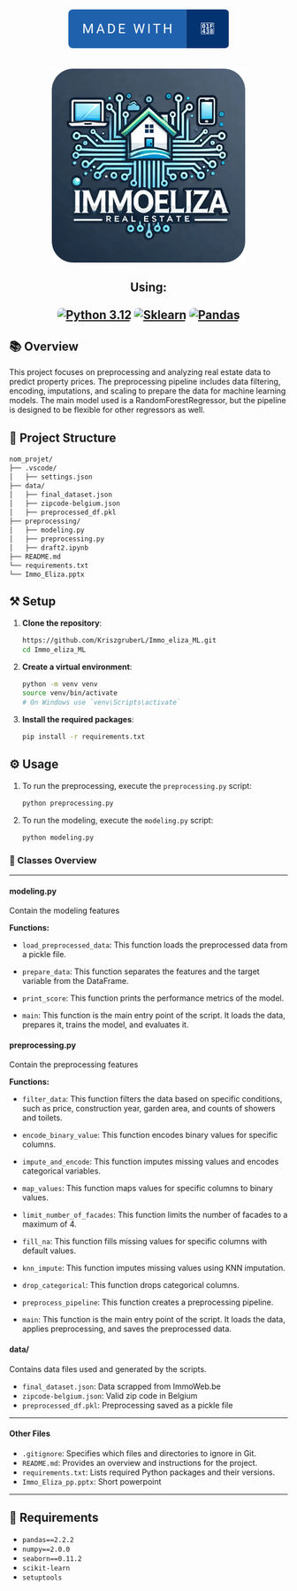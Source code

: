 <p align="center">
    <br>
    <img alt="Made with Frogs" src="./assets/made-with-🐸.svg" style="border-radius:0.5rem">
    <br>
    <br><br>
    <a><img src="./assets/logo-modified.png" width="350"  /></a>
    <h2 align="center">Using:
    <br>
    <br>
    <a href="https://www.python.org/downloads/release/python-3120/"><img alt="Python 3.12" src="https://img.shields.io/badge/Python%203.12-python?style=for-the-badge&logo=python&logoColor=F8E71C&labelColor=427EC4&color=2680D1" style="border-radius:0.5rem"></a>
    <a href="https://scikit-learn.org/stable/user_guide.html"><img alt="Sklearn" src="hhttps://img.shields.io/badge/sklearn%20-%20sklearn?style=for-the-badge&logo=sklearn&color=blue" style="border-radius:0.5rem"></a>
    <a href="https://pandas.pydata.org/docs/"><img alt="Pandas" src="https://img.shields.io/badge/Pandas-Pandas?style=for-the-badge&logo=pandas&color=61B3DD" style="border-radius:0.5rem"></a>
    <br>
</p>


## 📚 Overview

This project focuses on preprocessing and analyzing real estate data to predict property prices. The preprocessing pipeline includes data filtering, encoding, imputations, and scaling to prepare the data for machine learning models. The main model used is a RandomForestRegressor, but the pipeline is designed to be flexible for other regressors as well.

## 🚧 Project Structure
```
nom_projet/
├── .vscode/
│   ├── settings.json
├── data/
│   ├── final_dataset.json
│   ├── zipcode-belgium.json
│   ├── preprocessed_df.pkl
├── preprocessing/
│   ├── modeling.py
│   ├── preprocessing.py
│   ├── draft2.ipynb
├── README.md
└── requirements.txt
└── Immo_Eliza.pptx
```

## ⚒️ Setup

1. **Clone the repository**:
    ```sh
    https://github.com/KriszgruberL/Immo_eliza_ML.git
    cd Immo_eliza_ML
    ```

2. **Create a virtual environment**:
    ```sh
    python -m venv venv
    source venv/bin/activate  
    # On Windows use `venv\Scripts\activate`
    ```

3. **Install the required packages**:
    ```sh
    pip install -r requirements.txt
    ```

## ⚙️ Usage

1. To run the preprocessing, execute the `preprocessing.py` script:
    ```sh
    python preprocessing.py
    ```

1. To run the modeling, execute the `modeling.py` script:
    ```sh
    python modeling.py
    ```


### 👀 Classes Overview

---
#### **modeling.py**
Contain the modeling features

**Functions:**
- `load_preprocessed_data`: This function loads the preprocessed data from a pickle file. 

- `prepare_data`: This function separates the features and the target variable from the DataFrame. 

- `print_score`: This function prints the performance metrics of the model. 
- `main`: This function is the main entry point of the script. It loads the data, prepares it, trains the model, and evaluates it. 

#### **preprocessing.py**
Contain the preprocessing features

**Functions:**
- ``filter_data``: This function filters the data based on specific conditions, such as price, construction year, garden area, and counts of showers and toilets.

- ``encode_binary_value``: This function encodes binary values for specific columns. 

- ``impute_and_encode``: This function imputes missing values and encodes categorical variables. 

- ``map_values``: This function maps values for specific columns to binary values. 

- ``limit_number_of_facades``: This function limits the number of facades to a maximum of 4. 

- ``fill_na``: This function fills missing values for specific columns with default values. 

- ``knn_impute``: This function imputes missing values using KNN imputation. 

- ``drop_categorical``: This function drops categorical columns. 

- `preprocess_pipeline`: This function creates a preprocessing pipeline. 

- `main`: This function is the main entry point of the script. It loads the data, applies preprocessing, and saves the preprocessed data. 


#### **data/**
Contains data files used and generated by the scripts.

- `final_dataset.json`: Data scrapped from ImmoWeb.be
- `zipcode-belgium.json`: Valid zip code in Belgium
- `preprocessed_df.pkl`: Preprocessing saved as a pickle file

---
#### **Other Files**

- `.gitignore`: Specifies which files and directories to ignore in Git.
- `README.md`: Provides an overview and instructions for the project.
- `requirements.txt`: Lists required Python packages and their versions.
- `Immo_Eliza_pp.pptx`: Short powerpoint

---


## 🎯 Requirements

- `pandas==2.2.2`
- `numpy==2.0.0`
- `seaborn==0.11.2`
- `scikit-learn`
- `setuptools`
